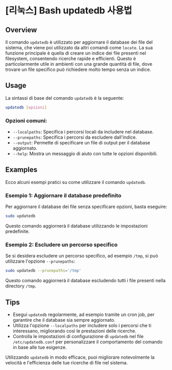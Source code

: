 # [리눅스] Bash updatedb 사용법

## Overview
Il comando `updatedb` è utilizzato per aggiornare il database dei file del sistema, che viene poi utilizzato da altri comandi come `locate`. La sua funzione principale è quella di creare un indice dei file presenti nel filesystem, consentendo ricerche rapide e efficienti. Questo è particolarmente utile in ambienti con una grande quantità di file, dove trovare un file specifico può richiedere molto tempo senza un indice.

## Usage
La sintassi di base del comando `updatedb` è la seguente:

```bash
updatedb [opzioni]
```

### Opzioni comuni:
- `--localpaths`: Specifica i percorsi locali da includere nel database.
- `--prunepaths`: Specifica i percorsi da escludere dall'indice.
- `--output`: Permette di specificare un file di output per il database aggiornato.
- `--help`: Mostra un messaggio di aiuto con tutte le opzioni disponibili.

## Examples
Ecco alcuni esempi pratici su come utilizzare il comando `updatedb`.

### Esempio 1: Aggiornare il database predefinito
Per aggiornare il database dei file senza specificare opzioni, basta eseguire:

```bash
sudo updatedb
```

Questo comando aggiornerà il database utilizzando le impostazioni predefinite.

### Esempio 2: Escludere un percorso specifico
Se si desidera escludere un percorso specifico, ad esempio `/tmp`, si può utilizzare l'opzione `--prunepaths`:

```bash
sudo updatedb --prunepaths='/tmp'
```

Questo comando aggiornerà il database escludendo tutti i file presenti nella directory `/tmp`.

## Tips
- Esegui `updatedb` regolarmente, ad esempio tramite un cron job, per garantire che il database sia sempre aggiornato.
- Utilizza l'opzione `--localpaths` per includere solo i percorsi che ti interessano, migliorando così le prestazioni delle ricerche.
- Controlla le impostazioni di configurazione di `updatedb` nel file `/etc/updatedb.conf` per personalizzare il comportamento del comando in base alle tue esigenze.

Utilizzando `updatedb` in modo efficace, puoi migliorare notevolmente la velocità e l'efficienza delle tue ricerche di file nel sistema.